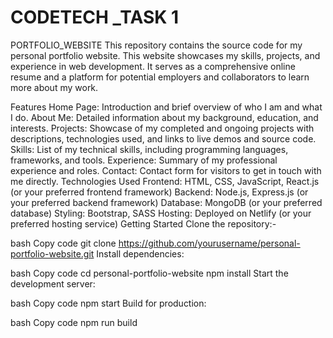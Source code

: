 # CODETECH _TASK 1
 PORTFOLIO_WEBSITE
This repository contains the source code for my personal portfolio website. This website showcases my skills, projects, and experience in web development. It serves as a comprehensive online resume and a platform for potential employers and collaborators to learn more about my work.

Features
Home Page: Introduction and brief overview of who I am and what I do.
About Me: Detailed information about my background, education, and interests.
Projects: Showcase of my completed and ongoing projects with descriptions, technologies used, and links to live demos and source code.
Skills: List of my technical skills, including programming languages, frameworks, and tools.
Experience: Summary of my professional experience and roles.
Contact: Contact form for visitors to get in touch with me directly.
Technologies Used
Frontend: HTML, CSS, JavaScript, React.js (or your preferred frontend framework)
Backend: Node.js, Express.js (or your preferred backend framework)
Database: MongoDB (or your preferred database)
Styling: Bootstrap, SASS
Hosting: Deployed on Netlify (or your preferred hosting service)
Getting Started
Clone the repository:-

bash
Copy code
git clone https://github.com/yourusername/personal-portfolio-website.git
Install dependencies:

bash
Copy code
cd personal-portfolio-website
npm install
Start the development server:

bash
Copy code
npm start
Build for production:

bash
Copy code
npm run build

